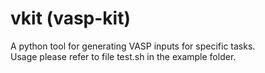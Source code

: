 # vkit (vasp-kit)
A python tool for generating VASP inputs for specific tasks.  
Usage please refer to file test.sh in the example folder.
